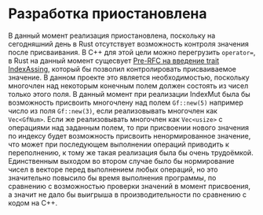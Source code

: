 # Разработка приостановлена
В данный момент реализация приостановлена, поскольку на сегодняшний день в Rust
отсутствует возможность контроля значения после присваивания. В C++ для этой
цели можно перегрузить `operator=`, в Rust на данный момент сущесвует
[Pre-RFC на введение trait IndexAssing](https://internals.rust-lang.org/t/pre-rfc-split-indexmut-into-indexmut-and-indexassign/10399), который бы позволил контролировать
присваиваемое значение. В данном проекте это является необходимостью, поскольку
многочлен над некоторым конечным полем должен состоять из чисел только этого поля.
В данный момент при реализации IndexMut была бы возможность присвоить
многочлену над полем `Gf::new(5)` например число из поля `Gf::new(3)`, если
реализовывать многочлен как `Vec<GfNum>`. Если же реализовывать многочлен как
`Vec<usize>` с операциями над заданным полем, то при присвоении нового значения
по индексу будет возможность присвоить ненормированное значение, что может при
последующем выполнении операций приводить к переполнению, к тому же такая реализация
была бы очень трудоёмкой. Единственным выходом во втором случае было бы нормирование
чисел в векторе перед выполнением любых операций, но это значительно повысило бы
время выполнения программы, по сравнению с возможностью проверки значений в момент
присвоения, а значит не дало бы выигрыша в производительности по сравнению с
кодом на C++.